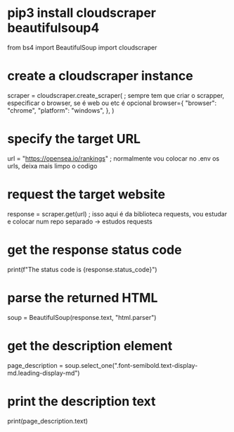 # pip3 install cloudscraper beautifulsoup4
from bs4 import BeautifulSoup
import cloudscraper

# create a cloudscraper instance
scraper = cloudscraper.create_scraper( ; sempre tem que criar o scrapper, especificar o browser, se é web ou etc é opcional
    browser={
        "browser": "chrome",
        "platform": "windows",
    },
)

# specify the target URL
url = "https://opensea.io/rankings"  ; normalmente vou colocar no .env os urls, deixa mais limpo o codigo

# request the target website
response = scraper.get(url) ; isso aqui é da biblioteca requests, vou estudar e colocar num repo separado -> estudos requests

# get the response status code
print(f"The status code is {response.status_code}")

# parse the returned HTML
soup = BeautifulSoup(response.text, "html.parser")

# get the description element
page_description = soup.select_one(".font-semibold.text-display-md.leading-display-md")

# print the description text
print(page_description.text)
